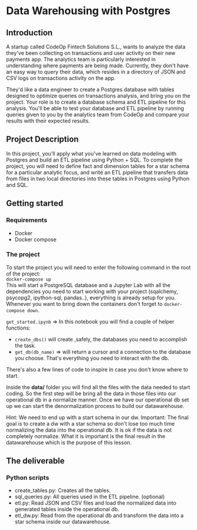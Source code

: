 # Data Warehousing with Postgres

## Introduction
A startup called CodeOp Fintech Solutions S.L., wants to analyze the data they've been collecting on transactions and user activity on their new payments app. The analytics team is particularly interested in understanding where payments are being made. Currently, they don't have an easy way to query their data, which resides in a directory of JSON and CSV logs on transactions activity on the app.

They'd like a data engineer to create a Postgres database with tables designed to optimize queries on transactions analysis, and bring you on the project. Your role is to create a database schema and ETL pipeline for this analysis. You'll be able to test your database and ETL pipeline by running queries given to you by the analytics team from CodeOp and compare your results with their expected results.

## Project Description
In this project, you'll apply what you've learned on data modeling with Postgres and build an ETL pipeline using Python + SQL. To complete the project, you will need to define fact and dimension tables for a star schema for a particular analytic focus, and write an ETL pipeline that transfers data from files in two local directories into these tables in Postgres using Python and SQL.

## Getting started

### Requirements
- Docker
- Docker compose

### The project
To start the project you will need to enter the following command in the root of the project: <br> `docker-compose up` <br>
This will start a PostgreSQL database and a Jupyter Lab with all the dependencies you need to start working with your project (sqalchemy, psycopg2, ipython-sql, pandas..), everything is already setup for you.
Whenever you want to bring down the containers don't forget to `docker-compose down`.

`get_started.ipynb` => In this notebook you will find a couple of helper functions:<br>
 - `create_dbs()` will create ,safely, the databases you need to accomplish the task. 
 - `get_db(db_name)` => will return a cursor and a connection to the database you choose. That's everything you need to interact with the db.

 There's also a few lines of code to inspire in case you don't know where to start.

 Inside the **data/** folder you will find all the files with the data needed to start coding. So the first step will be bring all the data in those files into our operational db in a normalize manner. Once we have our operational db set up we can start the denormalization process to build our datawarehouse.

 Hint: We need to end up with a start schema in our dw.
 Important: The final goal is to create a dw with a star schema so don't lose too much time normalizing the data into the operational db. It is ok if the data is not completely normalize. What it is important is the final result in the datawarehouse which is the purpose of this lesson.



## The deliverable

### Python scripts

- create_tables.py: Creates all the tables.
- sql_queries.py: All queries used in the ETL pipeline. (optional)
- etl.py: Read JSON and CSV files and load the normalized data into generated tables inside the operational db.
- etl_dw.py: Read from the operational db and transform the data into a star schema inside our datawarehouse.


